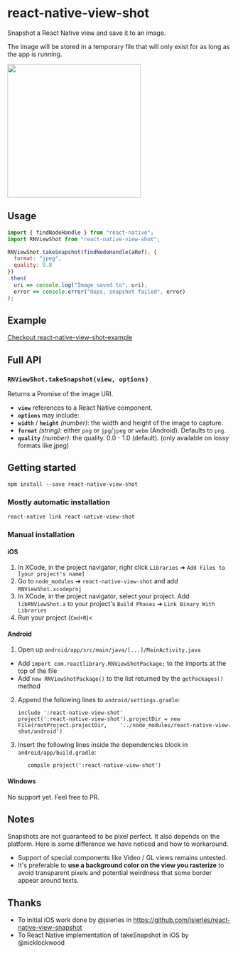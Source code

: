 
# react-native-view-shot

Snapshot a React Native view and save it to an image.

The image will be stored in a temporary file that will only exist for as long as the app is running.

<img src="https://github.com/gre/react-native-view-shot-example/raw/master/docs/recursive.gif" width=300 />

## Usage

```js
import { findNodeHandle } from "react-native";
import RNViewShot from "react-native-view-shot";

RNViewShot.takeSnapshot(findNodeHandle(aRef), {
  format: "jpeg",
  quality: 0.8
})
.then(
  uri => console.log("Image saved to", uri),
  error => console.error("Oops, snapshot failed", error)
);
```

## Example

[Checkout react-native-view-shot-example](https://github.com/gre/react-native-view-shot-example)

## Full API

### `RNViewShot.takeSnapshot(view, options)`

Returns a Promise of the image URI.

- **`view`** references to a React Native component.
- **`options`** may include:
 - **`width`** / **`height`** *(number)*: the width and height of the image to capture.
 - **`format`** *(string)*: either `png` or `jpg`/`jpeg` or `webm` (Android). Defaults to `png`.
 - **`quality`** *(number)*: the quality. 0.0 - 1.0 (default). (only available on lossy formats like jpeg)


 ## Getting started

 ```
 npm install --save react-native-view-shot
 ```

 ### Mostly automatic installation

 ```
 react-native link react-native-view-shot
 ```

 ### Manual installation

 #### iOS

 1. In XCode, in the project navigator, right click `Libraries` ➜ `Add Files to [your project's name]`
 2. Go to `node_modules` ➜ `react-native-view-shot` and add `RNViewShot.xcodeproj`
 3. In XCode, in the project navigator, select your project. Add `libRNViewShot.a` to your project's `Build Phases` ➜ `Link Binary With Libraries`
 4. Run your project (`Cmd+R`)<

 #### Android

 1. Open up `android/app/src/main/java/[...]/MainActivity.java`
   - Add `import com.reactlibrary.RNViewShotPackage;` to the imports at the top of the file
   - Add `new RNViewShotPackage()` to the list returned by the `getPackages()` method
 2. Append the following lines to `android/settings.gradle`:
   	```
   	include ':react-native-view-shot'
   	project(':react-native-view-shot').projectDir = new File(rootProject.projectDir, 	'../node_modules/react-native-view-shot/android')
   	```
 3. Insert the following lines inside the dependencies block in `android/app/build.gradle`:
   	```
       compile project(':react-native-view-shot')
   	```

 #### Windows

 No support yet. Feel free to PR.

## Notes

Snapshots are not guaranteed to be pixel perfect. It also depends on the platform. Here is some difference we have noticed and how to workaround.

- Support of special components like Video / GL views remains untested.
- It's preferable to **use a background color on the view you rasterize** to avoid transparent pixels and potential weirdness that some border appear around texts.

## Thanks

- To initial iOS work done by @jsierles in https://github.com/jsierles/react-native-view-snapshot
- To React Native implementation of takeSnapshot in iOS by @nicklockwood

